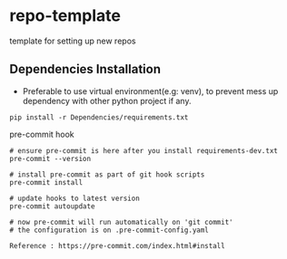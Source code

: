 # repo-template
template for setting up new repos

## Dependencies Installation
* Preferable to use virtual environment(e.g: venv), to prevent mess up dependency with other python project if any.
```
pip install -r Dependencies/requirements.txt
```

pre-commit hook
```
# ensure pre-commit is here after you install requirements-dev.txt
pre-commit --version

# install pre-commit as part of git hook scripts
pre-commit install

# update hooks to latest version
pre-commit autoupdate

# now pre-commit will run automatically on 'git commit'
# the configuration is on .pre-commit-config.yaml

Reference : https://pre-commit.com/index.html#install
```
